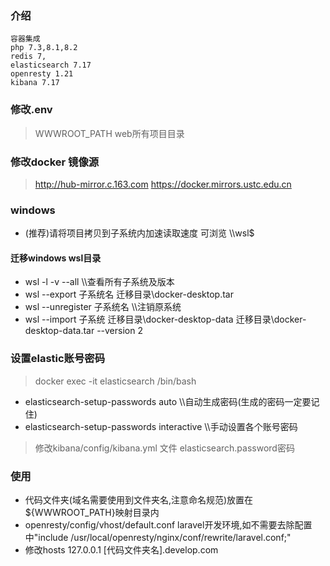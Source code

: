 ### 介绍
    容器集成
    php 7.3,8.1,8.2
    redis 7,
    elasticsearch 7.17
    openresty 1.21
    kibana 7.17
    
### 修改.env
> WWWROOT_PATH web所有项目目录

### 修改docker 镜像源
>    http://hub-mirror.c.163.com https://docker.mirrors.ustc.edu.cn

### windows
- (推荐)请将项目拷贝到子系统内加速读取速度  可浏览 \\\wsl$
  
#### 迁移windows wsl目录
- wsl -l -v --all \\\查看所有子系统及版本
- wsl --export 子系统名 迁移目录\docker-desktop.tar
- wsl --unregister 子系统名 \\\注销原系统
- wsl --import 子系统 迁移目录\docker-desktop-data 迁移目录\docker-desktop-data.tar --version 2

### 设置elastic账号密码
> docker exec -it elasticsearch /bin/bash
- elasticsearch-setup-passwords auto   \\\自动生成密码(生成的密码一定要记住)
- elasticsearch-setup-passwords interactive \\\手动设置各个账号密码

> 修改kibana/config/kibana.yml 文件 elasticsearch.password密码

### 使用
- 代码文件夹(域名需要使用到文件夹名,注意命名规范)放置在${WWWROOT_PATH}映射目录内
- openresty/config/vhost/default.conf laravel开发环境,如不需要去除配置中"include /usr/local/openresty/nginx/conf/rewrite/laravel.conf;"
- 修改hosts 127.0.0.1 [代码文件夹名].develop.com